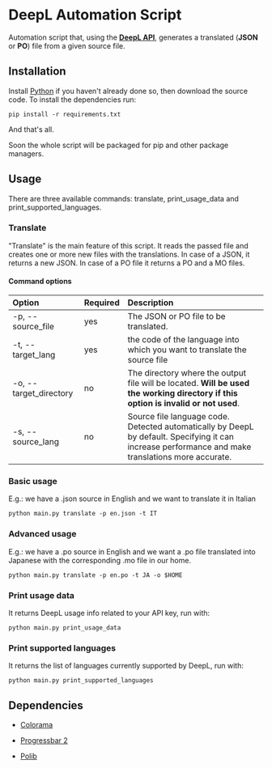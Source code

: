 # DeepL Automation Script

Automation script that, using the [**DeepL API**](https://www.deepl.com/it/docs-api/), generates a translated (**JSON** or **PO**) file from a given source file.

## Installation

Install [Python](https://www.python.org/) if you haven't already done so, then download the source code. To install the dependencies run:

```shell
pip install -r requirements.txt
```

And that's all.

Soon the whole script will be packaged for pip and other package managers.

## Usage

There are three available commands: translate, print_usage_data and print_supported_languages. 

### Translate

"Translate" is the main feature of this script. It reads the passed file and creates one or more new files with the translations. In case of a JSON, it returns a new JSON. In case of a PO file it returns a PO and a MO files. 

#### Command options

| Option                 | Required | Description                                                                                                                                        |
|:---------------------- |:-------- |:-------------------------------------------------------------------------------------------------------------------------------------------------- |
| -p, --source_file      | yes      | The JSON or PO file to be translated.                                                                                                              |
| -t, --target_lang      | yes      | the code of the language into which you want to translate the source file                                                                          |
| -o, --target_directory | no       | The directory where the output file will be located. **Will be used the working directory if this option is invalid or not used**.                 |
| -s, --source_lang      | no       | Source file language code. Detected automatically by DeepL by default. Specifying it can increase performance and make translations more accurate. |

### Basic usage

E.g.: we have a .json source in English and we want to translate it in Italian

```shell
python main.py translate -p en.json -t IT
```

### Advanced usage

E.g.: we have a .po source in English and we want a .po file translated into Japanese with the corresponding .mo file in our home.

```shell
python main.py translate -p en.po -t JA -o $HOME
```

### Print usage data

It returns DeepL usage info related to your API key, run with: 

```shell
python main.py print_usage_data
```

### Print supported languages

It returns the list of languages currently supported by DeepL, run with:

```shell
python main.py print_supported_languages
```

## Dependencies

- [Colorama](https://github.com/tartley/colorama)

- [Progressbar 2](https://github.com/WoLpH/python-progressbar)

- [Polib](https://github.com/izimobil/polib/)
